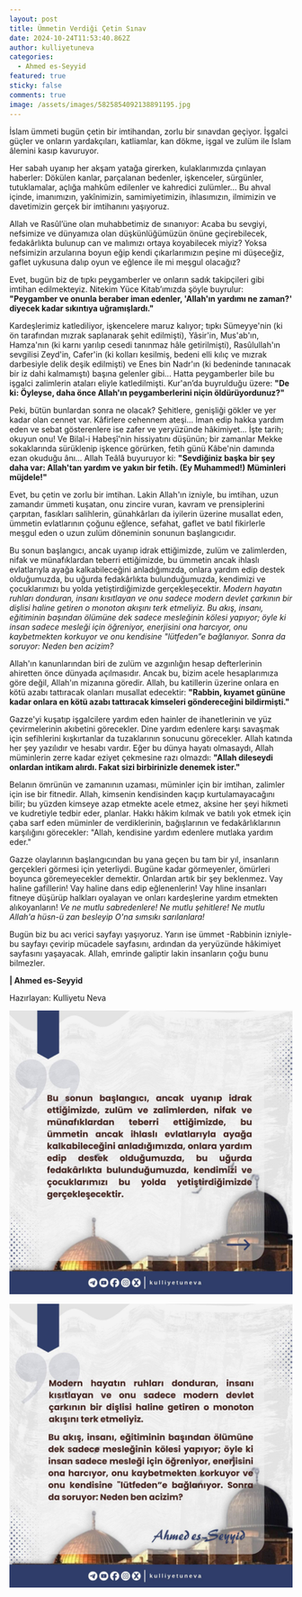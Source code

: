 ```yaml
---
layout: post
title: Ümmetin Verdiği Çetin Sınav
date: 2024-10-24T11:53:40.862Z
author: kulliyetuneva
categories:
  - Ahmed es-Seyyid
featured: true
sticky: false
comments: true
image: /assets/images/5825854092138891195.jpg
---
```

İslam ümmeti bugün çetin bir imtihandan, zorlu bir sınavdan geçiyor. İşgalci güçler ve onların yardakçıları, katliamlar, kan dökme, işgal ve zulüm ile İslam âlemini kasıp kavuruyor.

Her sabah uyanıp her akşam yatağa girerken, kulaklarımızda çınlayan haberler: Dökülen kanlar, parçalanan bedenler, işkenceler, sürgünler, tutuklamalar, açlığa mahkûm edilenler ve kahredici zulümler... Bu ahval içinde, imanımızın, yakînimizin, samimiyetimizin, ihlasımızın, ilmimizin ve davetimizin gerçek bir imtihanını yaşıyoruz.

Allah ve Rasûl’üne olan muhabbetimiz de sınanıyor: Acaba bu sevgiyi, nefsimize ve dünyamıza olan düşkünlüğümüzün önüne geçirebilecek, fedakârlıkta bulunup can ve malımızı ortaya koyabilecek miyiz? Yoksa nefsimizin arzularına boyun eğip kendi çıkarlarımızın peşine mi düşeceğiz, gaflet uykusuna dalıp oyun ve eğlence ile mi meşgul olacağız?

Evet, bugün biz de tıpkı peygamberler ve onların sadık takipçileri gibi imtihan edilmekteyiz. Nitekim Yüce Kitab’ımızda şöyle buyrulur: **"Peygamber ve onunla beraber iman edenler, 'Allah'ın yardımı ne zaman?' diyecek kadar sıkıntıya uğramışlardı."**

Kardeşlerimiz katlediliyor, işkencelere maruz kalıyor; tıpkı Sümeyye'nin (ki ön tarafından mızrak saplanarak şehit edilmişti), Yâsir'in, Mus'ab'ın, Hamza'nın (ki karnı yarılıp cesedi tanınmaz hâle getirilmişti), Rasûlullah'ın sevgilisi Zeyd'in, Cafer'in (ki kolları kesilmiş, bedeni elli kılıç ve mızrak darbesiyle delik deşik edilmişti) ve Enes bin Nadr'ın (ki bedeninde tanınacak bir iz dahi kalmamıştı) başına gelenler gibi... Hatta peygamberler bile bu işgalci zalimlerin ataları eliyle katledilmişti. Kur'an’da buyrulduğu üzere: **"De ki: Öyleyse, daha önce Allah'ın peygamberlerini niçin öldürüyordunuz?"**

Peki, bütün bunlardan sonra ne olacak? Şehitlere, genişliği gökler ve yer kadar olan cennet var. Kâfirlere cehennem ateşi... İman edip hakka yardım eden ve sebat gösterenlere ise zafer ve yeryüzünde hâkimiyet... İşte tarih; okuyun onu! Ve Bilal-i Habeşî'nin hissiyatını düşünün; bir zamanlar Mekke sokaklarında sürüklenip işkence görürken, fetih günü Kâbe'nin damında ezan okuduğu ânı... Allah Teâlâ buyuruyor ki: **"Sevdiğiniz başka bir şey daha var: Allah'tan yardım ve yakın bir fetih. (Ey Muhammed!) Müminleri müjdele!"**

Evet, bu çetin ve zorlu bir imtihan. Lakin Allah'ın izniyle, bu imtihan, uzun zamandır ümmeti kuşatan, onu zincire vuran, kavram ve prensiplerini çarpıtan, fasıkları salihlerin, günahkârları da iyilerin üzerine musallat eden, ümmetin evlatlarının çoğunu eğlence, sefahat, gaflet ve batıl fikirlerle meşgul eden o uzun zulüm döneminin sonunun başlangıcıdır.

Bu sonun başlangıcı, ancak uyanıp idrak ettiğimizde, zulüm ve zalimlerden, nifak ve münafıklardan teberri ettiğimizde, bu ümmetin ancak ihlaslı evlatlarıyla ayağa kalkabileceğini anladığımızda, onlara yardım edip destek olduğumuzda, bu uğurda fedakârlıkta bulunduğumuzda, kendimizi ve çocuklarımızı bu yolda yetiştirdiğimizde gerçekleşecektir. *Modern hayatın ruhları donduran, insanı kısıtlayan ve onu sadece modern devlet çarkının bir dişlisi haline getiren o monoton akışını terk etmeliyiz. Bu akış, insanı, eğitiminin başından ölümüne dek sadece mesleğinin kölesi yapıyor; öyle ki insan sadece mesleği için öğreniyor, enerjisini ona harcıyor, onu kaybetmekten korkuyor ve onu kendisine "lütfeden”e bağlanıyor. Sonra da soruyor: Neden ben acizim?*

Allah'ın kanunlarından biri de zulüm ve azgınlığın hesap defterlerinin ahiretten önce dünyada açılmasıdır. Ancak bu, bizim acele hesaplarımıza göre değil, Allah'ın mizanına göredir. Allah, bu katillerin üzerine onlara en kötü azabı tattıracak olanları musallat edecektir: **"Rabbin, kıyamet gününe kadar onlara en kötü azabı tattıracak kimseleri göndereceğini bildirmişti."** 

Gazze'yi kuşatıp işgalcilere yardım eden hainler de ihanetlerinin ve yüz çevirmelerinin akıbetini görecekler. Dine yardım edenlere karşı savaşmak için sefihlerini kışkırtanlar da tuzaklarının sonucunu görecekler. Allah katında her şey yazılıdır ve hesabı vardır. Eğer bu dünya hayatı olmasaydı, Allah müminlerin zerre kadar eziyet çekmesine razı olmazdı: **"Allah dileseydi onlardan intikam alırdı. Fakat sizi birbirinizle denemek ister."**

Belanın ömrünün ve zamanının uzaması, müminler için bir imtihan, zalimler için ise bir fitnedir. Allah, kimsenin kendisinden kaçıp kurtulamayacağını bilir; bu yüzden kimseye azap etmekte acele etmez, aksine her şeyi hikmeti ve kudretiyle tedbir eder, planlar. Hakkı hâkim kılmak ve batılı yok etmek için çaba sarf eden müminler de verdiklerinin, bağışlarının ve fedakârlıklarının karşılığını görecekler: "Allah, kendisine yardım edenlere mutlaka yardım eder."

Gazze olaylarının başlangıcından bu yana geçen bu tam bir yıl, insanların gerçekleri görmesi için yeterliydi. Bugüne kadar görmeyenler, ömürleri boyunca göremeyecekler demektir. Onlardan artık bir şey beklenmez. Vay haline gafillerin! Vay haline dans edip eğlenenlerin! Vay hline insanları fitneye düşürüp halkları oyalayan ve onları kardeşlerine yardım etmekten alıkoyanların! *Ve ne mutlu sabredenlere! Ne mutlu şehitlere! Ne mutlu Allah'a hüsn-ü zan besleyip O'na sımsıkı sarılanlara!*

Bugün biz bu acı verici sayfayı yaşıyoruz. Yarın ise ümmet -Rabbinin izniyle- bu sayfayı çevirip mücadele sayfasını, ardından da yeryüzünde hâkimiyet sayfasını yaşayacak. Allah, emrinde galiptir lakin insanların çoğu bunu bilmezler.

**\| Ahmed es-Seyyid**

H﻿azırlayan: Kulliyetu Neva

![](/assets/images/5825854092138891196.jpg)

![](/assets/images/5825854092138891197.jpg)